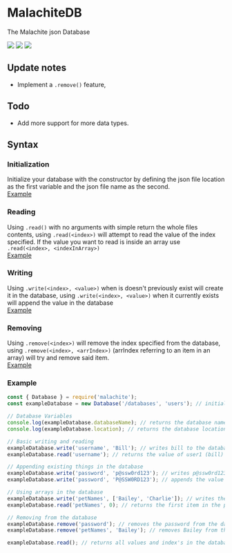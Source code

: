 # MalachiteDB
The Malachite json Database

![](https://img.shields.io/npm/dw/malachitedb)
![](https://img.shields.io/npm/v/malachitedb)
![](https://img.shields.io/librariesio/sourcerank/npm/malachitedb)

## Update notes
- Implement a `.remove()` feature,

## Todo
- Add more support for more data types.

## Syntax
### Initialization
Initialize your database with the constructor by defining the json file location as the first variable and the json file name as the second.<br>[Example](#example)

### Reading
Using `.read()` with no arguments with simple return the whole files contents, using `.read(<index>)` will attempt to read the value of the index specified. If the value you want to read is inside an array use `.read(<index>, <indexInArray>)`<br>[Example](#example)

### Writing
Using `.write(<index>, <value>)` when is doesn't previously exist will create it in the database, using `.write(<index>, <value>)` when it currently exists will append the value in the database<br>[Example](#example)

### Removing
Using `.remove(<index>)` will remove the index specified from the database, using `.remove(<index>, <arrIndex>)` (arrIndex referring to an item in an array) will try and remove said item.<br>[Example](#example)

### Example
``` js
const { Database } = require('malachite');
const exampleDatabase = new Database('/databases', 'users'); // initialises the database

// Database Variables
console.log(exampleDatabase.databaseName); // returns the database name
console.log(exampleDatabase.location); // returns the database location

// Basic writing and reading
exampleDatabase.write('username', 'Bill'); // writes bill to the database with username as the index
exampleDatabase.read('username'); // returns the value of user1 (bill)

// Appending existing things in the database
exampleDatabase.write('password', 'p@ssw0rd123'); // writes p@ssw0rd123 to the database with password as the index
exampleDatabase.write('password', 'P@SSW0RD123'); // appends the value of password to P@SSW0RD123

// Using arrays in the database
exampleDatabase.write('petNames', ['Bailey', 'Charlie']); // writes the petNames array to the database with petNames as the index
exampleDatabase.read('petNames', 0); // returns the first item in the petNames array

// Removing from the database
exampleDatabase.remove('password'); // removes the password from the database
exampleDatabase.remove('petNames', 'Bailey'); // removes Bailey from the database with petNames as the index

exampleDatabase.read(); // returns all values and index's in the database
```
